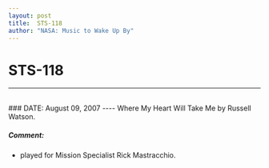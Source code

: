 ```yaml
---
layout: post
title:  STS-118
author: "NASA: Music to Wake Up By"
---
```


# STS-118
----
<br/>
### DATE: August 09, 2007
----
Where My Heart Will Take Me by Russell Watson.

##### Comment:
* played for Mission Specialist Rick Mastracchio.
